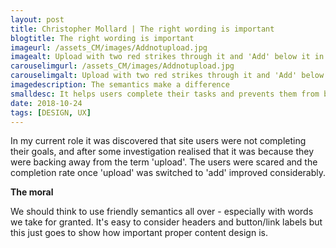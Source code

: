 ```yaml
---
layout: post
title: Christopher Mollard | The right wording is important
blogtitle: The right wording is important
imageurl: /assets_CM/images/Addnotupload.jpg
imagealt: Upload with two red strikes through it and 'Add' below it in larger lettering.
carouselimgurl: /assets_CM/images/Addnotupload.jpg
carouselimgalt: Upload with two red strikes through it and 'Add' below it in larger lettering.
imagedescription: The semantics make a difference
smalldesc: It helps users complete their tasks and prevents them from being intimidated or getting lost.
date: 2018-10-24
tags: [DESIGN, UX]
---
```

<p>In my current role it was discovered that site users were not completing their goals, and after some investigation realised that it was because they were backing away from the term 'upload'.  The users were scared and the completion rate once 'upload' was switched to 'add' improved considerably.
<p><strong>The moral</strong></p>
<p>
    We should think to use friendly semantics all over - especially with words we take for granted.  It's easy to consider headers and button/link labels but this just goes to show how important proper content design is.
</p>